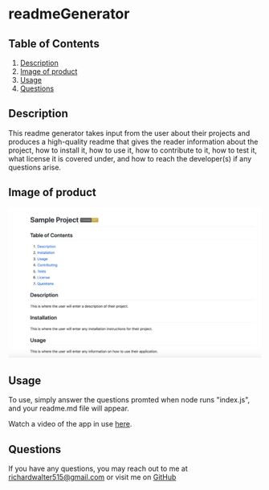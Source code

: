 # readmeGenerator

## Table of Contents
  1. [Description](#description)
  2. [Image of product](#screenshots)
  3. [Usage](#usage)
  4. [Questions](#questions)
  
  
  
## Description <a name="description"></a>
This readme generator takes input from the user about their projects and produces a high-quality readme that gives the reader information about the project, how to install it, how to use it, how to contribute to it, how to test it, what license it is covered under, and how to reach the developer(s) if any questions arise.


## Image of product <a name="screenshots"></a>
![sampleReadMe](Develop/Assets/sampleProduct.png)


## Usage <a name="usage"></a>
To use, simply answer the questions promted when node runs "index.js", and your readme.md file will appear.

Watch a video of the app in use [here](https://drive.google.com/file/d/1EvBGva4CR6EjPJhpuVfuT9k55SW1yCVG/view).


## Questions <a name="questions"></a>
If you have any questions, you may reach out to me at richardwalter515@gmail.com
or visit me on [GitHub](https://www.github.com/richardwalter515)